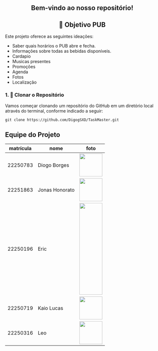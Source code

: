 <div align="center">
  <h2>Bem-vindo ao nosso repositório! </h2>
</div> 

<div align="center">
  <h2>🎯 Objetivo PUB</h2>
</div> 

Este projeto oferece as seguintes ideações:

  - Saber quais horários o PUB abre e fecha.
  - Informações sobre todas as bebidas disponíveis.
  - Cardapio
  - Musicas presentes
  - Promoções
  - Agenda
  - Fotos
  - Localização




### 1. 📍 Clonar o Repositório
Vamos começar clonando um repositório do GitHub em um diretório local através do terminal, conforme indicado a seguir:
```
git clone https://github.com/DigogSXD/TaskMaster.git
```


## Equipe do Projeto

| matrícula | nome | foto |
| -------- | -------- | -------- |
| 22250783 | Diogo Borges |<img src="https://github.com/digogsxd.png" height="75" width="75"> |
| 22251863 | Jonas Honorato | <img src="https://github.com/JonasMelo21.png" height="75" width="75"> |
| 22250196 | Eric | <img src="https://github.com/Ericoreto.png" height="300" width="75"> |
| 22250719 | Kaio Lucas | <img src="https://github.com/kaiolucas01.png" height="75" width="75"> |
| 22250316 | Leo | <img src="https://github.com/Leocb3.png" height="75" width="75"> |
